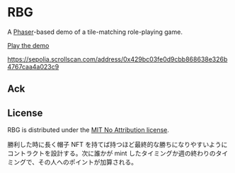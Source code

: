 # RBG

A [Phaser](https://phaser.io/)-based demo of a tile-matching role-playing game.

[Play the demo](https://www.mkelly.me/RBG/)

https://sepolia.scrollscan.com/address/0x429bc03fe0d9cbb868638e326b4767caa4a023c9

## Ack

## License

RBG is distributed under the [MIT No Attribution license](LICENSE).

勝利した時に長く帽子 NFT を持てば持つほど最終的な勝ちになりやすいようにコントラクトを設計する。次に誰かが mint したタイミングか週の終わりのタイミングで、その人へのポイントが加算される。
